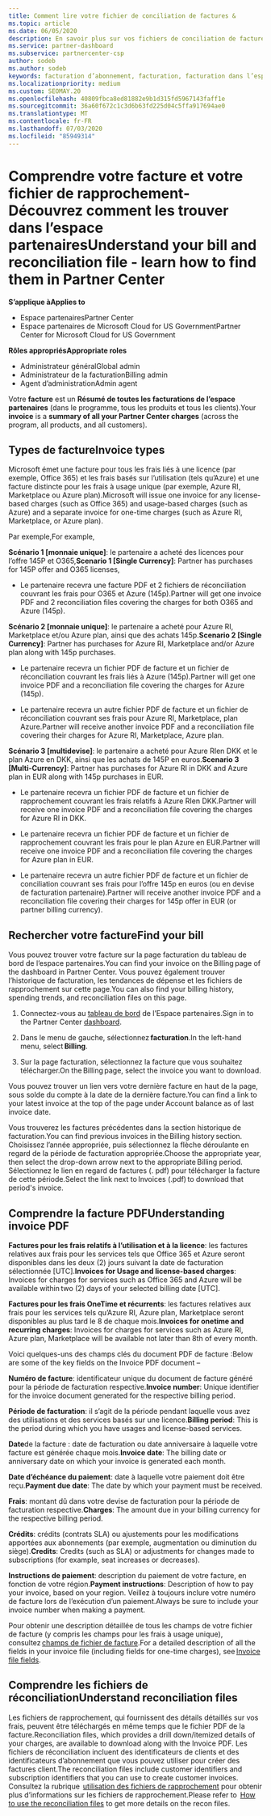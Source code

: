 ```yaml
---
title: Comment lire votre fichier de conciliation de factures &
ms.topic: article
ms.date: 06/05/2020
description: En savoir plus sur vos fichiers de conciliation de factures &. Votre facture indique les frais relatifs à l’espace partenaires dans le programme, les produits et les clients pour cette période mensuelle.
ms.service: partner-dashboard
ms.subservice: partnercenter-csp
author: sodeb
ms.author: sodeb
keywords: facturation d’abonnement, facturation, facturation dans l’espace partenaires, facturation de l’espace partenaires, lire ma facture, facture, facture de l’espace partenaires, facture CSP, où est ma facture ?
ms.localizationpriority: medium
ms.custom: SEOMAY.20
ms.openlocfilehash: 40809fbca8ed81882e9b1d315fd5967143faff1e
ms.sourcegitcommit: 36a60f672c1c3d6b63fd225d04c5ffa917694ae0
ms.translationtype: MT
ms.contentlocale: fr-FR
ms.lasthandoff: 07/03/2020
ms.locfileid: "85949314"
---
```

# <a name="understand-your-bill-and-reconciliation-file---learn-how-to-find-them-in-partner-center"></a><span data-ttu-id="9620d-105">Comprendre votre facture et votre fichier de rapprochement-Découvrez comment les trouver dans l’espace partenaires</span><span class="sxs-lookup"><span data-stu-id="9620d-105">Understand your bill and reconciliation file - learn how to find them in Partner Center</span></span>

<span data-ttu-id="9620d-106">**S’applique à**</span><span class="sxs-lookup"><span data-stu-id="9620d-106">**Applies to**</span></span>

- <span data-ttu-id="9620d-107">Espace partenaires</span><span class="sxs-lookup"><span data-stu-id="9620d-107">Partner Center</span></span>
- <span data-ttu-id="9620d-108">Espace partenaires de Microsoft Cloud for US Government</span><span class="sxs-lookup"><span data-stu-id="9620d-108">Partner Center for Microsoft Cloud for US Government</span></span>

<span data-ttu-id="9620d-109">**Rôles appropriés**</span><span class="sxs-lookup"><span data-stu-id="9620d-109">**Appropriate roles**</span></span>

- <span data-ttu-id="9620d-110">Administrateur général</span><span class="sxs-lookup"><span data-stu-id="9620d-110">Global admin</span></span>
- <span data-ttu-id="9620d-111">Administrateur de la facturation</span><span class="sxs-lookup"><span data-stu-id="9620d-111">Billing admin</span></span>
- <span data-ttu-id="9620d-112">Agent d’administration</span><span class="sxs-lookup"><span data-stu-id="9620d-112">Admin agent</span></span>


<span data-ttu-id="9620d-113">Votre **facture** est un **Résumé de toutes les facturations de l’espace partenaires** (dans le programme, tous les produits et tous les clients).</span><span class="sxs-lookup"><span data-stu-id="9620d-113">Your **invoice** is a **summary of all your Partner Center charges** (across the program, all products, and all customers).</span></span> 

## <a name="invoice-types"></a><span data-ttu-id="9620d-114">Types de facture</span><span class="sxs-lookup"><span data-stu-id="9620d-114">Invoice types</span></span>

<span data-ttu-id="9620d-115">Microsoft émet une facture pour tous les frais liés à une licence (par exemple, Office 365) et les frais basés sur l’utilisation (tels qu’Azure) et une facture distincte pour les frais à usage unique (par exemple, Azure RI, Marketplace ou Azure plan).</span><span class="sxs-lookup"><span data-stu-id="9620d-115">Microsoft will issue one invoice for any license-based charges (such as Office 365) and usage-based charges (such as Azure) and a separate invoice for one-time charges (such as Azure RI, Marketplace, or Azure plan).</span></span>

<span data-ttu-id="9620d-116">Par exemple,</span><span class="sxs-lookup"><span data-stu-id="9620d-116">For example,</span></span>  

<span data-ttu-id="9620d-117">**Scénario 1 [monnaie unique]**: le partenaire a acheté des licences pour l’offre 145P et O365,</span><span class="sxs-lookup"><span data-stu-id="9620d-117">**Scenario 1 [Single Currency]**: Partner has purchases for 145P offer and O365 licenses,</span></span>  

- <span data-ttu-id="9620d-118">Le partenaire recevra une facture PDF et 2 fichiers de réconciliation couvrant les frais pour O365 et Azure (145p).</span><span class="sxs-lookup"><span data-stu-id="9620d-118">Partner will get one invoice PDF and 2 reconciliation files covering the charges for both O365 and Azure (145p).</span></span>  

<span data-ttu-id="9620d-119">**Scénario 2 [monnaie unique]**: le partenaire a acheté pour Azure RI, Marketplace et/ou Azure plan, ainsi que des achats 145p.</span><span class="sxs-lookup"><span data-stu-id="9620d-119">**Scenario 2 [Single Currency]**: Partner has purchases for Azure RI, Marketplace and/or Azure plan along with 145p purchases.</span></span>

- <span data-ttu-id="9620d-120">Le partenaire recevra un fichier PDF de facture et un fichier de réconciliation couvrant les frais liés à Azure (145p).</span><span class="sxs-lookup"><span data-stu-id="9620d-120">Partner will get one invoice PDF and a reconciliation file covering the charges for Azure (145p).</span></span> 

- <span data-ttu-id="9620d-121">Le partenaire recevra un autre fichier PDF de facture et un fichier de réconciliation couvrant ses frais pour Azure RI, Marketplace, plan Azure.</span><span class="sxs-lookup"><span data-stu-id="9620d-121">Partner will receive another invoice PDF and a reconciliation file covering their charges for Azure RI, Marketplace, Azure plan.</span></span> 

<span data-ttu-id="9620d-122">**Scénario 3 [multidevise]**: le partenaire a acheté pour Azure RIen DKK et le plan Azure en DKK, ainsi que les achats de 145P en euros.</span><span class="sxs-lookup"><span data-stu-id="9620d-122">**Scenario 3 [Multi-Currency]**: Partner has purchases for Azure RI in DKK and Azure plan in EUR along with 145p purchases in EUR.</span></span>

- <span data-ttu-id="9620d-123">Le partenaire recevra un fichier PDF de facture et un fichier de rapprochement couvrant les frais relatifs à Azure RIen DKK.</span><span class="sxs-lookup"><span data-stu-id="9620d-123">Partner will receive one invoice PDF and a reconciliation file covering the charges for Azure RI in DKK.</span></span> 

- <span data-ttu-id="9620d-124">Le partenaire recevra un fichier PDF de facture et un fichier de rapprochement couvrant les frais pour le plan Azure en EUR.</span><span class="sxs-lookup"><span data-stu-id="9620d-124">Partner will receive one invoice PDF and a reconciliation file covering the charges for Azure plan in EUR.</span></span> 

- <span data-ttu-id="9620d-125">Le partenaire recevra un autre fichier PDF de facture et un fichier de conciliation couvrant ses frais pour l’offre 145p en euros (ou en devise de facturation partenaire).</span><span class="sxs-lookup"><span data-stu-id="9620d-125">Partner will receive another invoice PDF and a reconciliation file covering their charges for 145p offer in EUR (or partner billing currency).</span></span> 

## <a name="find-your-bill"></a><span data-ttu-id="9620d-126">Rechercher votre facture</span><span class="sxs-lookup"><span data-stu-id="9620d-126">Find your bill</span></span> 

<span data-ttu-id="9620d-127">Vous pouvez trouver votre facture sur la page facturation du tableau de bord de l’espace partenaires.</span><span class="sxs-lookup"><span data-stu-id="9620d-127">You can find your invoice on the Billing page of the dashboard in Partner Center.</span></span> <span data-ttu-id="9620d-128">Vous pouvez également trouver l’historique de facturation, les tendances de dépense et les fichiers de rapprochement sur cette page.</span><span class="sxs-lookup"><span data-stu-id="9620d-128">You can also find your billing history, spending trends, and reconciliation files on this page.</span></span> 

1. <span data-ttu-id="9620d-129">Connectez-vous au [tableau de bord](https://partner.microsoft.com/dashboard/home) de l’Espace partenaires.</span><span class="sxs-lookup"><span data-stu-id="9620d-129">Sign in to the Partner Center [dashboard](https://partner.microsoft.com/dashboard/home).</span></span> 

2. <span data-ttu-id="9620d-130">Dans le menu de gauche, sélectionnez **facturation**.</span><span class="sxs-lookup"><span data-stu-id="9620d-130">In the left-hand menu, select **Billing**.</span></span> 

3. <span data-ttu-id="9620d-131">Sur la page facturation, sélectionnez la facture que vous souhaitez télécharger.</span><span class="sxs-lookup"><span data-stu-id="9620d-131">On the Billing page, select the invoice you want to download.</span></span> 

<span data-ttu-id="9620d-132">Vous pouvez trouver un lien vers votre dernière facture en haut de la page, sous solde du compte à la date de la dernière facture.</span><span class="sxs-lookup"><span data-stu-id="9620d-132">You can find a link to your latest invoice at the top of the page under Account balance as of last invoice date.</span></span> 

<span data-ttu-id="9620d-133">Vous trouverez les factures précédentes dans la section historique de facturation.</span><span class="sxs-lookup"><span data-stu-id="9620d-133">You can find previous invoices in the Billing history section.</span></span> <span data-ttu-id="9620d-134">Choisissez l’année appropriée, puis sélectionnez la flèche déroulante en regard de la période de facturation appropriée.</span><span class="sxs-lookup"><span data-stu-id="9620d-134">Choose the appropriate year, then select the drop-down arrow next to the appropriate Billing period.</span></span> <span data-ttu-id="9620d-135">Sélectionnez le lien en regard de factures (. pdf) pour télécharger la facture de cette période.</span><span class="sxs-lookup"><span data-stu-id="9620d-135">Select the link next to Invoices (.pdf) to download that period's invoice.</span></span> 

## <a name="understanding-invoice-pdf"></a><span data-ttu-id="9620d-136">Comprendre la facture PDF</span><span class="sxs-lookup"><span data-stu-id="9620d-136">Understanding invoice PDF</span></span> 

<span data-ttu-id="9620d-137">**Factures pour les frais relatifs à l’utilisation et à la licence**: les factures relatives aux frais pour les services tels que Office 365 et Azure seront disponibles dans les deux (2) jours suivant la date de facturation sélectionnée [UTC].</span><span class="sxs-lookup"><span data-stu-id="9620d-137">**Invoices for Usage and license-based charges**: Invoices for charges for services such as Office 365 and Azure will be available within two (2) days of your selected billing date [UTC].</span></span>  

<span data-ttu-id="9620d-138">**Factures pour les frais OneTime et récurrents**: les factures relatives aux frais pour les services tels qu’Azure RI, Azure plan, Marketplace seront disponibles au plus tard le 8 de chaque mois.</span><span class="sxs-lookup"><span data-stu-id="9620d-138">**Invoices for onetime and recurring charges**: Invoices for charges for services such as Azure RI, Azure plan, Marketplace will be available not later than 8th of every month.</span></span>  

<span data-ttu-id="9620d-139">Voici quelques-uns des champs clés du document PDF de facture :</span><span class="sxs-lookup"><span data-stu-id="9620d-139">Below are some of the key fields on the Invoice PDF document –</span></span>

<span data-ttu-id="9620d-140">**Numéro de facture**: identificateur unique du document de facture généré pour la période de facturation respective.</span><span class="sxs-lookup"><span data-stu-id="9620d-140">**Invoice number**: Unique identifier for the invoice document generated for the respective billing period.</span></span> 

<span data-ttu-id="9620d-141">**Période de facturation**: il s’agit de la période pendant laquelle vous avez des utilisations et des services basés sur une licence.</span><span class="sxs-lookup"><span data-stu-id="9620d-141">**Billing period**: This is the period during which you have usages and license-based services.</span></span> 

<span data-ttu-id="9620d-142">**Date**de la facture : date de facturation ou date anniversaire à laquelle votre facture est générée chaque mois.</span><span class="sxs-lookup"><span data-stu-id="9620d-142">**Invoice date**: The billing date or anniversary date on which your invoice is generated each month.</span></span> 

<span data-ttu-id="9620d-143">**Date d’échéance du paiement**: date à laquelle votre paiement doit être reçu.</span><span class="sxs-lookup"><span data-stu-id="9620d-143">**Payment due date**: The date by which your payment must be received.</span></span> 

<span data-ttu-id="9620d-144">**Frais**: montant dû dans votre devise de facturation pour la période de facturation respective.</span><span class="sxs-lookup"><span data-stu-id="9620d-144">**Charges**: The amount due in your billing currency for the respective billing period.</span></span> 

<span data-ttu-id="9620d-145">**Crédits**: crédits (contrats SLA) ou ajustements pour les modifications apportées aux abonnements (par exemple, augmentation ou diminution du siège).</span><span class="sxs-lookup"><span data-stu-id="9620d-145">**Credits**: Credits (such as SLA) or adjustments for changes made to subscriptions (for example, seat increases or decreases).</span></span> 

<span data-ttu-id="9620d-146">**Instructions de paiement**: description du paiement de votre facture, en fonction de votre région.</span><span class="sxs-lookup"><span data-stu-id="9620d-146">**Payment instructions**: Description of how to pay your invoice, based on your region.</span></span> <span data-ttu-id="9620d-147">Veillez à toujours inclure votre numéro de facture lors de l’exécution d’un paiement.</span><span class="sxs-lookup"><span data-stu-id="9620d-147">Always be sure to include your invoice number when making a payment.</span></span> 

<span data-ttu-id="9620d-148">Pour obtenir une description détaillée de tous les champs de votre fichier de facture (y compris les champs pour les frais à usage unique), consultez [champs de fichier de facture](invoice-file.md).</span><span class="sxs-lookup"><span data-stu-id="9620d-148">For a detailed description of all the fields in your invoice file (including fields for one-time charges), see [Invoice file fields](invoice-file.md).</span></span> 

## <a name="understand-reconciliation-files"></a><span data-ttu-id="9620d-149">Comprendre les fichiers de réconciliation</span><span class="sxs-lookup"><span data-stu-id="9620d-149">Understand reconciliation files</span></span>

 <span data-ttu-id="9620d-150">Les fichiers de rapprochement, qui fournissent des détails détaillés sur vos frais, peuvent être téléchargés en même temps que le fichier PDF de la facture.</span><span class="sxs-lookup"><span data-stu-id="9620d-150">Reconciliation files, which provides a drill down/itemized details of your charges, are available to download along with the Invoice PDF.</span></span> <span data-ttu-id="9620d-151">Les fichiers de réconciliation incluent des identificateurs de clients et des identificateurs d’abonnement que vous pouvez utiliser pour créer des factures client.</span><span class="sxs-lookup"><span data-stu-id="9620d-151">The reconciliation files include customer identifiers and subscription identifiers that you can use to create customer invoices.</span></span> <span data-ttu-id="9620d-152">Consultez la rubrique  [utilisation des fichiers de rapprochement](use-the-reconciliation-files.md) pour obtenir plus d’informations sur les fichiers de rapprochement.</span><span class="sxs-lookup"><span data-stu-id="9620d-152">Please refer to  [How to use the reconciliation files](use-the-reconciliation-files.md) to get more details on the recon files.</span></span> 
